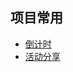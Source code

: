 ## 项目常用
- [倒计时](https://github.com/webrenee7/col-countdown)
- [活动分享](https://github.com/webrenee7/col-activityshare)

